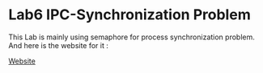 # Lab6 IPC-Synchronization Problem

This Lab is mainly using semaphore for process synchronization problem. And here is the website for it :

[Website](https://calvinkam.github.io/csci3150-Fall17-lab-synchronization/)